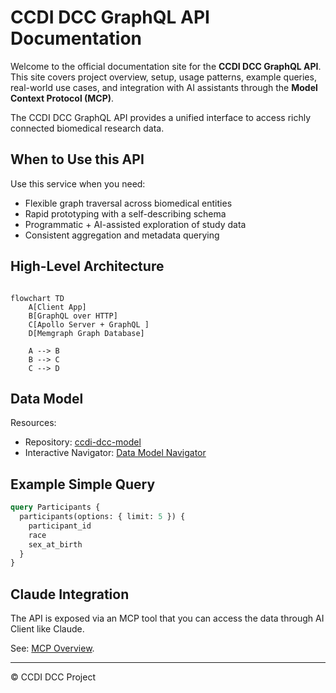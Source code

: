# CCDI DCC GraphQL API Documentation

Welcome to the official documentation site for the **CCDI DCC GraphQL API**. This site covers project overview, setup, usage patterns, example queries, real-world use cases, and integration with AI assistants through the **Model Context Protocol (MCP)**.

The CCDI DCC GraphQL API provides a unified interface to access richly connected biomedical research data.


## When to Use this API
Use this service when you need:
- Flexible graph traversal across biomedical entities
- Rapid prototyping with a self-describing schema
- Programmatic + AI-assisted exploration of study data
- Consistent aggregation and metadata querying


## High-Level Architecture
```mermaid

flowchart TD
    A[Client App]
    B[GraphQL over HTTP]
    C[Apollo Server + GraphQL ]
    D[Memgraph Graph Database]

    A --> B
    B --> C
    C --> D

```

## Data Model 

Resources:

- Repository: [ccdi-dcc-model](https://github.com/CBIIT/ccdi-dcc-model)
- Interactive Navigator: [Data Model Navigator](https://cbiit.github.io/crdc-data-model-navigator/?config=https://raw.githubusercontent.com/CBIIT/ccdi-dcc-model/refs/heads/main/)

## Example Simple Query
```graphql
query Participants {
  participants(options: { limit: 5 }) {
    participant_id
    race
    sex_at_birth
  }
}
```

## Claude Integration 
The API is exposed via an MCP tool that you can access the data through AI Client like Claude.  

See: [MCP Overview](client-integration-claude.md).

---
© CCDI DCC Project
